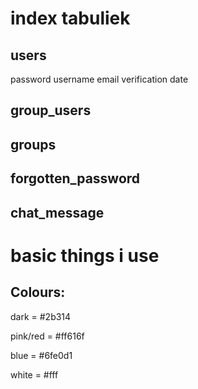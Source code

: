 # index tabuliek

## users
password
username
email
verification
date

## group_users

## groups

## forgotten_password

## chat_message


# basic things i use

## Colours:
dark = #2b314

pink/red = #ff616f
    
blue = #6fe0d1

white = #fff


